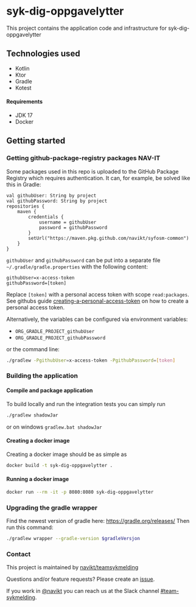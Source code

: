 # syk-dig-oppgavelytter
This project contains the application code and infrastructure for syk-dig-oppgavelytter

## Technologies used
* Kotlin
* Ktor
* Gradle
* Kotest

#### Requirements
* JDK 17
* Docker

## Getting started
### Getting github-package-registry packages NAV-IT
Some packages used in this repo is uploaded to the GitHub Package Registry which requires authentication. It can, for example, be solved like this in Gradle:
```
val githubUser: String by project
val githubPassword: String by project
repositories {
    maven {
        credentials {
            username = githubUser
            password = githubPassword
        }
        setUrl("https://maven.pkg.github.com/navikt/syfosm-common")
    }
}
```

`githubUser` and `githubPassword` can be put into a separate file `~/.gradle/gradle.properties` with the following content:

```                                                     
githubUser=x-access-token
githubPassword=[token]
```

Replace `[token]` with a personal access token with scope `read:packages`.
See githubs guide [creating-a-personal-access-token](https://docs.github.com/en/authentication/keeping-your-account-and-data-secure/creating-a-personal-access-token) on
how to create a personal access token.

Alternatively, the variables can be configured via environment variables:

* `ORG_GRADLE_PROJECT_githubUser`
* `ORG_GRADLE_PROJECT_githubPassword`

or the command line:

``` bash
./gradlew -PgithubUser=x-access-token -PgithubPassword=[token]
```

### Building the application
#### Compile and package application
To build locally and run the integration tests you can simply run 
``` bash
./gradlew shadowJar
 ```
or  on windows 
`gradlew.bat shadowJar`

#### Creating a docker image
Creating a docker image should be as simple as 
``` bash 
docker build -t syk-dig-oppgavelytter .
```

#### Running a docker image
``` bash 
docker run --rm -it -p 8080:8080 syk-dig-oppgavelytter
```

### Upgrading the gradle wrapper
Find the newest version of gradle here: https://gradle.org/releases/ Then run this command:
``` bash 
./gradlew wrapper --gradle-version $gradleVersjon
```

### Contact

This project is maintained by [navikt/teamsykmelding](CODEOWNERS)

Questions and/or feature requests? Please create an [issue](https://github.com/navikt/syk-dig-oppgavelytter/issues).

If you work in [@navikt](https://github.com/navikt) you can reach us at the Slack
channel [#team-sykmelding](https://nav-it.slack.com/archives/CMA3XV997).
